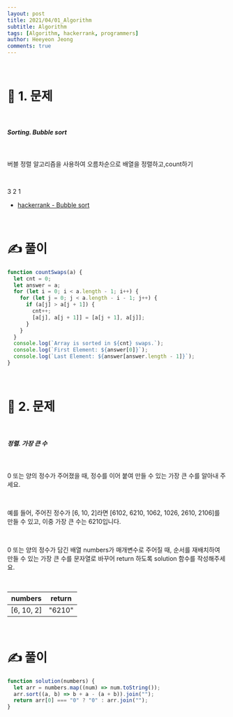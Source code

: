 ```yaml
---
layout: post
title: 2021/04/01_Algorithm
subtitle: Algorithm
tags: [Algorithm, hackerrank, programmers]
author: Heeyeon Jeong
comments: true
---
```


<br>

# 📌 1. 문제

<br>

##### Sorting. Bubble sort

<br>

버블 정렬 알고리즘을 사용하여 오름차순으로 배열을 정렬하고,count하기

<br>

3 2 1

- [hackerrank - Bubble sort](https://www.hackerrank.com/challenges/ctci-bubble-sort/problem)

<br>

# ✍ 풀이

```javascript
function countSwaps(a) {
  let cnt = 0;
  let answer = a;
  for (let i = 0; i < a.length - 1; i++) {
    for (let j = 0; j < a.length - i - 1; j++) {
      if (a[j] > a[j + 1]) {
        cnt++;
        [a[j], a[j + 1]] = [a[j + 1], a[j]];
      }
    }
  }
  console.log(`Array is sorted in ${cnt} swaps.`);
  console.log(`First Element: ${answer[0]}`);
  console.log(`Last Element: ${answer[answer.length - 1]}`);
}
```

<br>

# 📌 2. 문제

<br>

##### 정렬. 가장 큰 수

<br>

0 또는 양의 정수가 주어졌을 때, 정수를 이어 붙여 만들 수 있는 가장 큰 수를 알아내 주세요.

<br>

예를 들어, 주어진 정수가 [6, 10, 2]라면 [6102, 6210, 1062, 1026, 2610, 2106]를 만들 수 있고, 이중 가장 큰 수는 6210입니다.

<br>

0 또는 양의 정수가 담긴 배열 numbers가 매개변수로 주어질 때, 순서를 재배치하여 만들 수 있는 가장 큰 수를 문자열로 바꾸어 return 하도록 solution 함수를 작성해주세요.

<br>

|  numbers   | return |
| :--------: | :----: |
| [6, 10, 2] | "6210" |

<br>

# ✍ 풀이

```javascript
function solution(numbers) {
  let arr = numbers.map((num) => num.toString());
  arr.sort((a, b) => b + a - (a + b)).join("");
  return arr[0] === "0" ? "0" : arr.join("");
}
```
